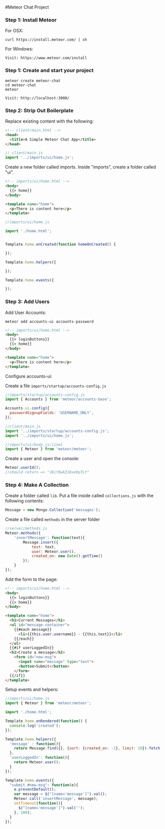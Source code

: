#Meteor Chat Project

### Step 1: Install Meteor
For OSX:
```
curl https://install.meteor.com/ | sh
```

For Windows:
```
Visit: https://www.meteor.com/install
```

### Step 1: Create and start your project
```
meteor create meteor-chat
cd meteor-chat
meteor
```

```
Visit: http://localhost:3000/
```

### Step 2: Strip Out Boilerplate

Replace existing content with the following:


```html
<!-- client/main.html -->
<head>
  <title>A Simple Meteor Chat App</title>
</head>

```

```javascript
// client/main.js
import '../imports/ui/home.js';
```

Create a new folder called imports. Inside "imports", create a folder called "ui".

```html
<!-- imports/ui/home.html -->
<body>
  {{> home}}
</body>

<template name="home">
  <p>There is content here</p>
</template>
```

```javascript
//imports/ui/home.js

import './home.html';


Template.home.onCreated(function homeOnCreated() {

});

Template.home.helpers({

});

Template.home.events({

});
```



### Step 3: Add Users

Add User Accounts:
```
meteor add accounts-ui accounts-password
```

```html
<!-- imports/ui/home.html -->
<body>
  {{> loginButtons}}
  {{> home}}
</body>

<template name="home">
  <p>There is content here</p>
</template>

```

Configure accounts-ui:


Create a file `imports/startup/accounts-config.js`

```javascript
//imports/startup/accounts-config.js
import { Accounts } from 'meteor/accounts-base';

Accounts.ui.config({
  passwordSignupFields: 'USERNAME_ONLY',
});
```

```javascript
//client/main.js
import '../imports/startup/accounts-config.js';
import '../imports/ui/home.js';
```

```javascript
//imports/ui/body.js:line1
import { Meteor } from 'meteor/meteor';
```


Create a user and open the console:
```javascript
Meteor.userId();
//should return => "J8iYQwkZiKxe9pTLt"
```


### Step 4: Make A Collection

Create a folder called `lib`. Put a file inside called `collections.js` with the following contents:

```javascript
Message = new Mongo.Collection('messages');
```

Create a file called `methods` in the server folder

```javascript
//server/methods.js
Meteor.methods({
    'insertMessage': function(text){
        Message.insert({
            text: text,
            user: Meteor.user(),
            created_on: new Date().getTime()
        });
    }
});
```
Add the form to the page:

```html
<!-- imports/ui/home.html -->
<body>
  {{> loginButtons}}
  {{> home}}
</body>

<template name="home">
  <h1>Current Messages</h1>
  <ul id="message-container">
    {{#each message}}
      <li>{{this.user.username}} - {{this.text}}</li>
    {{/each}}
  </ul>
  {{#if userLoggedIn}}
  <h2>Create a message</h2>
    <form id="new-msg">
      <input name="message" type="text">
      <button>Submit</button>
    </form>
  {{/if}}
</template>
```

Setup events and helpers:

```javascript
//imports/ui/home.js
import { Meteor } from 'meteor/meteor';

import './home.html';

Template.home.onRendered(function() {
  console.log('created');
});

Template.home.helpers({
  'message' : function(){
    return Message.find({}, {sort: {created_on: -1}, limit: 10}).fetch().reverse();
  },
  'userLoggedIn': function(){
    return Meteor.user();
  }
});

Template.home.events({
  "submit #new-msg": function(e){
    e.preventDefault();
    var message = $("[name='message']").val();
    Meteor.call('insertMessage', message);
    setTimeout(function(){
      $("[name='message']").val('');
    }, 100);
  }
});
```
